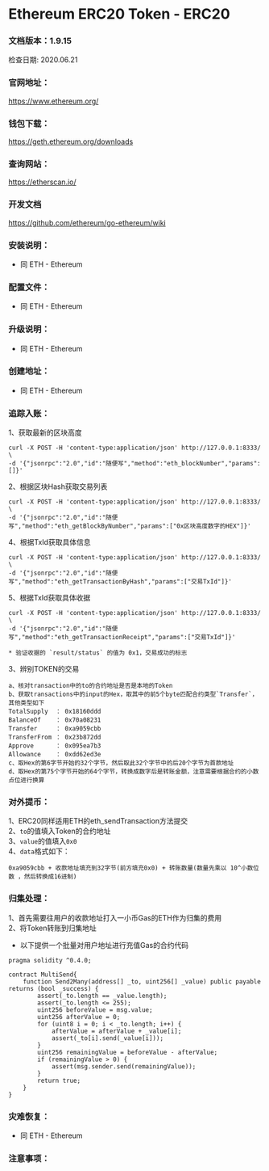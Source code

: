 # Ethereum ERC20 Token - ERC20

### 文档版本：1.9.15
检查日期: 2020.06.21

### 官网地址：
https://www.ethereum.org/

### 钱包下载：
https://geth.ethereum.org/downloads

### 查询网站：
https://etherscan.io/

### 开发文档
https://github.com/ethereum/go-ethereum/wiki

### 安装说明：
* 同 ETH - Ethereum

### 配置文件：
* 同 ETH - Ethereum

### 升级说明：
* 同 ETH - Ethereum

### 创建地址：
* 同 ETH - Ethereum

### 追踪入账：
1、获取最新的区块高度
```
curl -X POST -H 'content-type:application/json' http://127.0.0.1:8333/ \
-d '{"jsonrpc":"2.0","id":"随便写","method":"eth_blockNumber","params":[]}'  
```
2、根据区块Hash获取交易列表
```
curl -X POST -H 'content-type:application/json' http://127.0.0.1:8333/ \
-d '{"jsonrpc":"2.0","id":"随便写","method":"eth_getBlockByNumber","params":["0x区块高度数字的HEX"]}'  
```
4、根据TxId获取具体信息
```
curl -X POST -H 'content-type:application/json' http://127.0.0.1:8333/ \
-d '{"jsonrpc":"2.0","id":"随便写","method":"eth_getTransactionByHash","params":["交易TxId"]}'  
```
5、根据TxId获取具体收据
```
curl -X POST -H 'content-type:application/json' http://127.0.0.1:8333/ \
-d '{"jsonrpc":"2.0","id":"随便写","method":"eth_getTransactionReceipt","params":["交易TxId"]}'  

* 验证收据的 `result/status` 的值为 0x1，交易成功的标志
```
3、辨别TOKEN的交易
```
a、核对transaction中的to的合约地址是否是本地的Token
b、获取transactions中的input的Hex，取其中的前5个byte匹配合约类型`Transfer`，其他类型如下
TotalSupply  ： 0x18160ddd
BalanceOf    ： 0x70a08231
Transfer     ： 0xa9059cbb
TransferFrom ： 0x23b872dd
Approve      ： 0x095ea7b3
Allowance    ： 0xdd62ed3e
c、取Hex的第6字节开始的32个字节，然后取此32个字节中的后20个字节为首款地址
d、取Hex的第75个字节开始的64个字节，转换成数字后是转账金额，注意需要根据合约的小数点位进行换算
```

### 对外提币：
1、ERC20同样适用ETH的eth_sendTransaction方法提交  
2、`to`的值填入Token的合约地址  
3、`value`的值填入`0x0`  
4、`data`格式如下：
```
0xa9059cbb + 收款地址填充到32字节(前方填充0x0) + 转账数量(数量先乘以 10^小数位数 ，然后转换成16进制)
```

### 归集处理：
1、首先需要往用户的收款地址打入一小币Gas的ETH作为归集的费用  
2、将Token转账到归集地址

* 以下提供一个批量对用户地址进行充值Gas的合约代码
```
pragma solidity ^0.4.0;

contract MultiSend{
    function Send2Many(address[] _to, uint256[] _value) public payable returns (bool _success) {
		assert(_to.length == _value.length);
		assert(_to.length <= 255);
		uint256 beforeValue = msg.value;
		uint256 afterValue = 0;
		for (uint8 i = 0; i < _to.length; i++) {
			afterValue = afterValue + _value[i];
			assert(_to[i].send(_value[i]));
		}
		uint256 remainingValue = beforeValue - afterValue;
		if (remainingValue > 0) {
			assert(msg.sender.send(remainingValue));
		}
		return true;
	}
}
```

### 灾难恢复：
* 同 ETH - Ethereum

### 注意事项：

